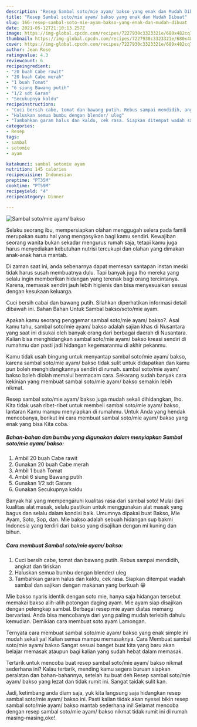 ```yaml
---
description: "Resep Sambal soto/mie ayam/ bakso yang enak dan Mudah Dibuat"
title: "Resep Sambal soto/mie ayam/ bakso yang enak dan Mudah Dibuat"
slug: 166-resep-sambal-soto-mie-ayam-bakso-yang-enak-dan-mudah-dibuat
date: 2021-05-12T21:10:13.257Z
image: https://img-global.cpcdn.com/recipes/7227930c3323321e/680x482cq70/sambal-sotomie-ayam-bakso-foto-resep-utama.jpg
thumbnail: https://img-global.cpcdn.com/recipes/7227930c3323321e/680x482cq70/sambal-sotomie-ayam-bakso-foto-resep-utama.jpg
cover: https://img-global.cpcdn.com/recipes/7227930c3323321e/680x482cq70/sambal-sotomie-ayam-bakso-foto-resep-utama.jpg
author: Jean Rose
ratingvalue: 4.3
reviewcount: 6
recipeingredient:
- "20 buah Cabe rawit"
- "20 buah Cabe merah"
- "1 buah Tomat"
- "6 siung Bawang putih"
- "1/2 sdt Garam"
- "Secukupnya kaldu"
recipeinstructions:
- "Cuci bersih cabe, tomat dan bawang putih. Rebus sampai mendidih, angkat dan tiriskan"
- "Haluskan semua bumbu dengan blender/ uleg"
- "Tambahkan garam halus dan kaldu, cek rasa. Siapkan ditempat wadah sambal dan sajikan dengan makanan yang berkuah 😁"
categories:
- Resep
tags:
- sambal
- sotomie
- ayam

katakunci: sambal sotomie ayam 
nutrition: 145 calories
recipecuisine: Indonesian
preptime: "PT35M"
cooktime: "PT59M"
recipeyield: "4"
recipecategory: Dinner

---
```



![Sambal soto/mie ayam/ bakso](https://img-global.cpcdn.com/recipes/7227930c3323321e/680x482cq70/sambal-sotomie-ayam-bakso-foto-resep-utama.jpg)

Selaku seorang ibu, mempersiapkan olahan menggugah selera pada famili merupakan suatu hal yang mengasyikan bagi kamu sendiri. Kewajiban seorang  wanita bukan sekadar mengurus rumah saja, tetapi kamu juga harus menyediakan kebutuhan nutrisi tercukupi dan olahan yang dimakan anak-anak harus mantab.

Di zaman  saat ini, anda sebenarnya dapat memesan santapan instan meski tidak harus susah membuatnya dulu. Tapi banyak juga lho mereka yang selalu ingin memberikan hidangan yang terenak bagi orang tercintanya. Karena, memasak sendiri jauh lebih higienis dan bisa menyesuaikan sesuai dengan kesukaan keluarga. 

Cuci bersih cabai dan bawang putih. Silahkan diperhatikan informasi detail dibawah ini. Bahan Bahan Untuk Sambal bakso/soto/mie ayam.

Apakah kamu seorang penggemar sambal soto/mie ayam/ bakso?. Asal kamu tahu, sambal soto/mie ayam/ bakso adalah sajian khas di Nusantara yang saat ini disukai oleh banyak orang dari berbagai daerah di Nusantara. Kalian bisa menghidangkan sambal soto/mie ayam/ bakso kreasi sendiri di rumahmu dan pasti jadi hidangan kegemaranmu di akhir pekanmu.

Kamu tidak usah bingung untuk menyantap sambal soto/mie ayam/ bakso, karena sambal soto/mie ayam/ bakso tidak sulit untuk didapatkan dan kamu pun boleh menghidangkannya sendiri di rumah. sambal soto/mie ayam/ bakso boleh diolah memalui bermacam cara. Sekarang sudah banyak cara kekinian yang membuat sambal soto/mie ayam/ bakso semakin lebih nikmat.

Resep sambal soto/mie ayam/ bakso juga mudah sekali dihidangkan, lho. Kita tidak usah ribet-ribet untuk membeli sambal soto/mie ayam/ bakso, lantaran Kamu mampu menyiapkan di rumahmu. Untuk Anda yang hendak mencobanya, berikut ini cara membuat sambal soto/mie ayam/ bakso yang enak yang bisa Kita coba.

<!--inarticleads1-->

##### Bahan-bahan dan bumbu yang digunakan dalam menyiapkan Sambal soto/mie ayam/ bakso:

1. Ambil 20 buah Cabe rawit
1. Gunakan 20 buah Cabe merah
1. Ambil 1 buah Tomat
1. Ambil 6 siung Bawang putih
1. Gunakan 1/2 sdt Garam
1. Gunakan Secukupnya kaldu


Banyak hal yang mempengaruhi kualitas rasa dari sambal soto! Mulai dari kualitas alat masak, selalu pastikan untuk menggunakan alat masak yang bagus dan selalu dalam kondisi baik. Umumnya dipakai buat Bakso, Mie Ayam, Soto, Sop, dan. Mie bakso adalah sebuah hidangan sup bakmi Indonesia yang terdiri dari bakso yang disajikan dengan mi kuning dan bihun. 

<!--inarticleads2-->

##### Cara membuat Sambal soto/mie ayam/ bakso:

1. Cuci bersih cabe, tomat dan bawang putih. Rebus sampai mendidih, angkat dan tiriskan
1. Haluskan semua bumbu dengan blender/ uleg
1. Tambahkan garam halus dan kaldu, cek rasa. Siapkan ditempat wadah sambal dan sajikan dengan makanan yang berkuah 😁


Mie bakso nyaris identik dengan soto mie, hanya saja hidangan tersebut memakai bakso alih-alih potongan daging ayam. Mie ayam siap disajikan dengan pelengkap sambal. Berbagai resep mie ayam diatas memang bervariasi. Anda bisa mencobanya dari yang paling mudah terlebih dahulu kemudian. Demikian cara membuat soto ayam Lamongan. 

Ternyata cara membuat sambal soto/mie ayam/ bakso yang enak simple ini mudah sekali ya! Kalian semua mampu memasaknya. Cara Membuat sambal soto/mie ayam/ bakso Sangat sesuai banget buat kita yang baru akan belajar memasak ataupun bagi kalian yang sudah hebat dalam memasak.

Tertarik untuk mencoba buat resep sambal soto/mie ayam/ bakso nikmat sederhana ini? Kalau tertarik, mending kamu segera buruan siapkan peralatan dan bahan-bahannya, setelah itu buat deh Resep sambal soto/mie ayam/ bakso yang lezat dan tidak rumit ini. Sangat taidak sulit kan. 

Jadi, ketimbang anda diam saja, yuk kita langsung saja hidangkan resep sambal soto/mie ayam/ bakso ini. Pasti kalian tiidak akan nyesel bikin resep sambal soto/mie ayam/ bakso mantab sederhana ini! Selamat mencoba dengan resep sambal soto/mie ayam/ bakso nikmat tidak rumit ini di rumah masing-masing,oke!.

